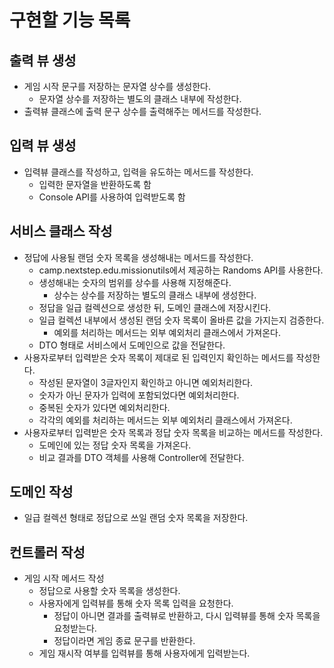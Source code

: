 # 구현할 기능 목록

## 출력 뷰 생성
- 게임 시작 문구를 저장하는 문자열 상수를 생성한다.
    - 문자열 상수를 저장하는 별도의 클래스 내부에 작성한다.
- 출력뷰 클래스에 출력 문구 상수를 출력해주는 메서드를 작성한다.

## 입력 뷰 생성
- 입력뷰 클래스를 작성하고, 입력을 유도하는 메서드를 작성한다.
    - 입력한 문자열을 반환하도록 함
    - Console API를 사용하여 입력받도록 함

## 서비스 클래스 작성
- 정답에 사용될 랜덤 숫자 목록을 생성해내는 메서드를 작성한다.
    - camp.nextstep.edu.missionutils에서 제공하는 Randoms API를 사용한다.
    - 생성해내는 숫자의 범위를 상수를 사용해 지정해준다.
        - 상수는 상수를 저장하는 별도의 클래스 내부에 생성한다.
    - 정답을 일급 컬렉션으로 생성한 뒤, 도메인 클래스에 저장시킨다.
    - 일급 컬렉션 내부에서 생성된 랜덤 숫자 목록이 올바른 값을 가지는지 검증한다.
        - 예외를 처리하는 메서드는 외부 예외처리 클래스에서 가져온다.
    - DTO 형태로 서비스에서 도메인으로 값을 전달한다.
- 사용자로부터 입력받은 숫자 목록이 제대로 된 입력인지 확인하는 메서드를 작성한다.
    - 작성된 문자열이 3글자인지 확인하고 아니면 예외처리한다.
    - 숫자가 아닌 문자가 입력에 포함되었다면 예외처리한다.
    - 중복된 숫자가 있다면 예외처리한다.
    - 각각의 예외를 처리하는 메서드는 외부 예외처리 클래스에서 가져온다.
- 사용자로부터 입력받은 숫자 목록과 정답 숫자 목록을 비교하는 메서드를 작성한다.
    - 도메인에 있는 정답 숫자 목록을 가져온다.
    - 비교 결과를 DTO 객체를 사용해 Controller에 전달한다.

## 도메인 작성
- 일급 컬렉션 형태로 정답으로 쓰일 랜덤 숫자 목록을 저장한다.

## 컨트롤러 작성
- 게임 시작 메서드 작성
    - 정답으로 사용할 숫자 목록을 생성한다.
    - 사용자에게 입력뷰를 통해 숫자 목록 입력을 요청한다.
        - 정답이 아니면 결과를 출력뷰로 반환하고, 다시 입력뷰를 통해 숫자 목록을 요청받는다.
        - 정답이라면 게임 종료 문구를 반환한다.
    - 게임 재시작 여부를 입력뷰를 통해 사용자에게 입력받는다.
        